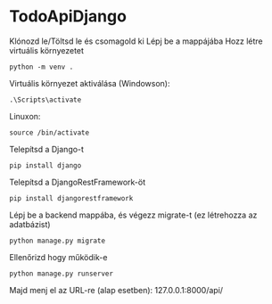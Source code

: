 # TodoApiDjango

Klónozd le/Töltsd le és csomagold ki
Lépj be a mappájába
Hozz létre virtuális környezetet
```
python -m venv .
```
Virtuális környezet aktiválása (Windowson):
```
.\Scripts\activate
```
Linuxon:
```
source /bin/activate
```

Telepítsd a Django-t
```
pip install django
```
Telepítsd a DjangoRestFramework-öt
```
pip install djangorestframework
```
Lépj be a backend mappába, és végezz migrate-t (ez létrehozza az adatbázist)
```
python manage.py migrate
```
Ellenőrizd hogy működik-e
```
python manage.py runserver
```
Majd menj el az URL-re (alap esetben):
127.0.0.1:8000/api/
